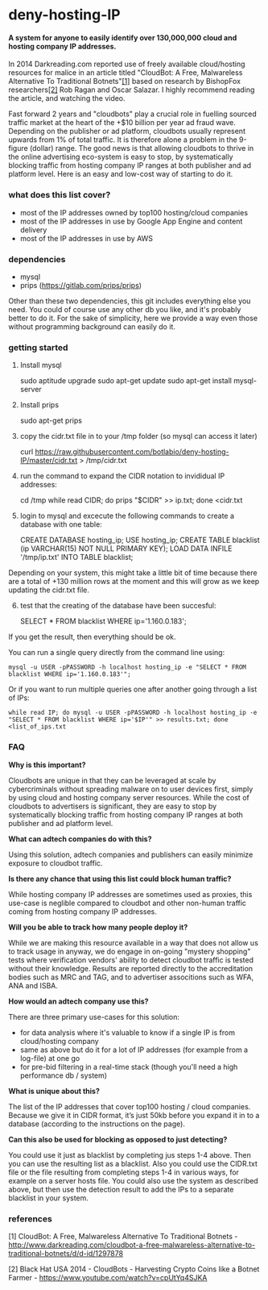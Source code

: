 # deny-hosting-IP
#### A system for anyone to easily identify over 130,000,000 cloud and hosting company IP addresses.

In 2014 Darkreading.com reported use of freely available cloud/hosting resources for malice in an article titled "CloudBot: A Free, Malwareless Alternative To Traditional Botnets"[[1]](http://www.darkreading.com/cloudbot-a-free-malwareless-alternative-to-traditional-botnets/d/d-id/1297878) based on research by BishopFox researchers[[2]](https://www.youtube.com/watch?v=cpUtYq4SJKA) Rob Ragan and Oscar Salazar. I highly recommend reading the article, and watching the video.  

Fast forward 2 years and "cloudbots" play a crucial role in fuelling sourced traffic market at the heart of the +$10 billion per year ad fraud wave. Depending on the publisher or ad platform, cloudbots usually represent upwards from 1% of total traffic. It is therefore alone a problem in the 9-figure (dollar) range. The good news is that allowing cloudbots to thrive in the online advertising eco-system is easy to stop, by systematically blocking traffic from hosting company IP ranges at both publisher and ad platform level. Here is an easy and low-cost way of starting to do it. 

### what does this list cover? 

- most of the IP addresses owned by top100 hosting/cloud companies 
- most of the IP addresses in use by Google App Engine and content delivery 
- most of the IP addresses in use by AWS

### dependencies 

- mysql 
- prips (https://gitlab.com/prips/prips)

Other than these two dependencies, this git includes everything else you need. You could of course use any other db you like, and it's probably better to do it. For the sake of simplicity, here we provide a way even those without programming background can easily do it. 

### getting started 

1) Install mysql 

    sudo aptitude upgrade
    sudo apt-get update
    sudo apt-get install mysql-server 
    
2) Install prips 

    sudo apt-get prips

3) copy the cidr.txt file in to your /tmp folder (so mysql can access it later)

    curl https://raw.githubusercontent.com/botlabio/deny-hosting-IP/master/cidr.txt > /tmp/cidr.txt
    
4) run the command to expand the CIDR notation to invididual IP addresses: 
    
    cd /tmp
    while read CIDR; do prips "$CIDR" >> ip.txt; done <cidr.txt

5) login to mysql and excecute the following commands to create a database with one table: 

    CREATE DATABASE hosting_ip;
    USE hosting_ip;
    CREATE TABLE blacklist (ip VARCHAR(15) NOT NULL PRIMARY KEY);
    LOAD DATA INFILE '/tmp/ip.txt' INTO TABLE blacklist;

Depending on your system, this might take a little bit of time because there are a total of +130 million rows at the moment and this will grow as we keep updating the cidr.txt file. 

6) test that the creating of the database have been succesful: 

    SELECT * FROM blacklist WHERE ip='1.160.0.183';
   
If you get the result, then everything should be ok. 

You can run a single query directly from the command line using: 

    mysql -u USER -pPASSWORD -h localhost hosting_ip -e "SELECT * FROM blacklist WHERE ip='1.160.0.183'";
    
Or if you want to run multiple queries one after another going through a list of IPs: 

    while read IP; do mysql -u USER -pPASSWORD -h localhost hosting_ip -e "SELECT * FROM blacklist WHERE ip='$IP'" >> results.txt; done <list_of_ips.txt

### FAQ

**Why is this important?**

Cloudbots are unique in that they can be leveraged at scale by cybercriminals without spreading malware on to user devices first, simply by using cloud and hosting company server resources. While the cost of cloudbots to advertisers is significant, they are easy to stop by systematically blocking traffic from hosting company IP ranges at both publisher and ad platform level. 

**What can adtech companies do with this?**

Using this solution, adtech companies and publishers can easily minimize exposure to cloudbot traffic.   

**Is there any chance that using this list could block human traffic?**

While hosting company IP addresses are sometimes used as proxies, this use-case is neglible compared to cloudbot and other non-human traffic coming from hosting company IP addresses. 

**Will you be able to track how many people deploy it?**

While we are making this resource available in a way that does not allow us to track usage in anyway, we do engage in on-going "mystery shopping" tests where verification vendors' ability to detect cloudbot traffic is tested without their knowledge. Results are reported directly to the accreditation bodies such as MRC and TAG, and to advertiser associtions such as WFA, ANA and ISBA.

**How would an adtech company use this?**

There are three primary use-cases for this solution:

- for data analysis where it's valuable to know if a single IP is from cloud/hosting company
- same as above but do it for a lot of IP addresses (for example from a log-file) at one go
- for pre-bid filtering in a real-time stack (though you'll need a high performance db / system) 

**What is unique about this?**

The list of the IP addresses that cover top100 hosting / cloud companies. Because we give it in CIDR format, it’s just 50kb before you expand it in to a database (according to the instructions on the page). 

**Can this also be used for blocking as opposed to just detecting?**

You could use it just as blacklist by completing jus steps 1-4 above. Then you can use the resulting list as a blacklist. Also you could use the CIDR.txt file or the file resulting from completing steps 1-4 in various ways, for example on a server hosts file. You could also use the system as described above, but then use the detection result to add the IPs to a separate blacklist in your system. 

### references

[1] CloudBot: A Free, Malwareless Alternative To Traditional Botnets - http://www.darkreading.com/cloudbot-a-free-malwareless-alternative-to-traditional-botnets/d/d-id/1297878

[2] Black Hat USA 2014 - CloudBots - Harvesting Crypto Coins like a Botnet Farmer - https://www.youtube.com/watch?v=cpUtYq4SJKA
